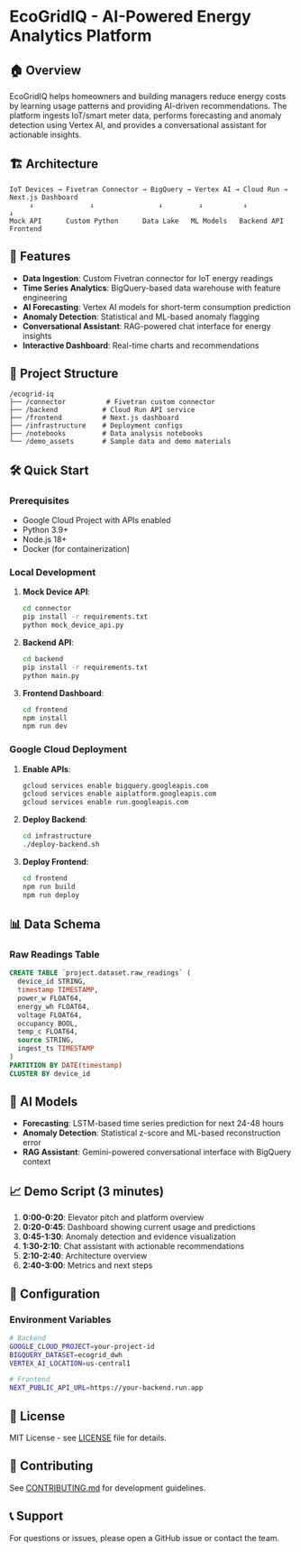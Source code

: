 # EcoGridIQ - AI-Powered Energy Analytics Platform

## 🏠 Overview

EcoGridIQ helps homeowners and building managers reduce energy costs by learning usage patterns and providing AI-driven recommendations. The platform ingests IoT/smart meter data, performs forecasting and anomaly detection using Vertex AI, and provides a conversational assistant for actionable insights.

## 🏗️ Architecture

```
IoT Devices → Fivetran Connector → BigQuery → Vertex AI → Cloud Run → Next.js Dashboard
     ↓              ↓                ↓         ↓          ↓           ↓
Mock API      Custom Python      Data Lake   ML Models   Backend API  Frontend
```

## 🚀 Features

- **Data Ingestion**: Custom Fivetran connector for IoT energy readings
- **Time Series Analytics**: BigQuery-based data warehouse with feature engineering
- **AI Forecasting**: Vertex AI models for short-term consumption prediction
- **Anomaly Detection**: Statistical and ML-based anomaly flagging
- **Conversational Assistant**: RAG-powered chat interface for energy insights
- **Interactive Dashboard**: Real-time charts and recommendations

## 📁 Project Structure

```
/ecogrid-iq
├── /connector          # Fivetran custom connector
├── /backend           # Cloud Run API service
├── /frontend          # Next.js dashboard
├── /infrastructure    # Deployment configs
├── /notebooks         # Data analysis notebooks
└── /demo_assets       # Sample data and demo materials
```

## 🛠️ Quick Start

### Prerequisites

- Google Cloud Project with APIs enabled
- Python 3.9+
- Node.js 18+
- Docker (for containerization)

### Local Development

1. **Mock Device API**:
   ```bash
   cd connector
   pip install -r requirements.txt
   python mock_device_api.py
   ```

2. **Backend API**:
   ```bash
   cd backend
   pip install -r requirements.txt
   python main.py
   ```

3. **Frontend Dashboard**:
   ```bash
   cd frontend
   npm install
   npm run dev
   ```

### Google Cloud Deployment

1. **Enable APIs**:
   ```bash
   gcloud services enable bigquery.googleapis.com
   gcloud services enable aiplatform.googleapis.com
   gcloud services enable run.googleapis.com
   ```

2. **Deploy Backend**:
   ```bash
   cd infrastructure
   ./deploy-backend.sh
   ```

3. **Deploy Frontend**:
   ```bash
   cd frontend
   npm run build
   npm run deploy
   ```

## 📊 Data Schema

### Raw Readings Table
```sql
CREATE TABLE `project.dataset.raw_readings` (
  device_id STRING,
  timestamp TIMESTAMP,
  power_w FLOAT64,
  energy_wh FLOAT64,
  voltage FLOAT64,
  occupancy BOOL,
  temp_c FLOAT64,
  source STRING,
  ingest_ts TIMESTAMP
)
PARTITION BY DATE(timestamp)
CLUSTER BY device_id
```

## 🤖 AI Models

- **Forecasting**: LSTM-based time series prediction for next 24-48 hours
- **Anomaly Detection**: Statistical z-score and ML-based reconstruction error
- **RAG Assistant**: Gemini-powered conversational interface with BigQuery context

## 📈 Demo Script (3 minutes)

1. **0:00-0:20**: Elevator pitch and platform overview
2. **0:20-0:45**: Dashboard showing current usage and predictions
3. **0:45-1:30**: Anomaly detection and evidence visualization
4. **1:30-2:10**: Chat assistant with actionable recommendations
5. **2:10-2:40**: Architecture overview
6. **2:40-3:00**: Metrics and next steps

## 🔧 Configuration

### Environment Variables

```bash
# Backend
GOOGLE_CLOUD_PROJECT=your-project-id
BIGQUERY_DATASET=ecogrid_dwh
VERTEX_AI_LOCATION=us-central1

# Frontend
NEXT_PUBLIC_API_URL=https://your-backend.run.app
```

## 📝 License

MIT License - see [LICENSE](LICENSE) file for details.

## 🤝 Contributing

See [CONTRIBUTING.md](CONTRIBUTING.md) for development guidelines.

## 📞 Support

For questions or issues, please open a GitHub issue or contact the team.
